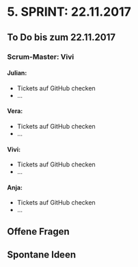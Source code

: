 # 5. SPRINT: 22.11.2017
## To Do bis zum 22.11.2017
### Scrum-Master: Vivi

#### Julian:
* Tickets auf GitHub checken
* ...

#### Vera:
* Tickets auf GitHub checken
* ...

#### Vivi:
* Tickets auf GitHub checken
* ...

#### Anja:
* Tickets auf GitHub checken
* ...


## Offene Fragen

## Spontane Ideen